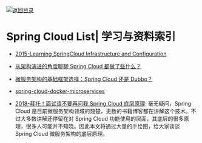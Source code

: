 [![返回目录](https://user-images.githubusercontent.com/5803001/38079637-ff0abcf0-3371-11e8-9b76-ad651620afc7.jpg)](https://github.com/wxyyxc1992/Awesome-Lists)

# Spring Cloud List| 学习与资料索引

- [2015-Learning SpringCloud Infrastructure and Configuration](https://www.javacodegeeks.com/2015/06/learning-spring-cloud-infrastructure-and-configuration.html)

- [从架构演进的角度聊聊 Spring Cloud 都做了些什么？](https://mp.weixin.qq.com/s/MNBGWjm-QJtbVnD7tlaufQ)

- [微服务架构的基础框架选择：Spring Cloud 还是 Dubbo？](http://blog.didispace.com/microservice-framework/)

* [spring-cloud-docker-microservices](http://www.kennybastani.com/2015/07/spring-cloud-docker-microservices.html)

- [2018-拜托！面试请不要再问我 Spring Cloud 底层原理](https://mp.weixin.qq.com/s/bfqTQ8JB59dEKi8IuE4YOw): 毫无疑问，Spring Cloud 是目前微服务架构领域的翘楚，无数的书籍博客都在讲解这个技术。不过大多数讲解还停留在对 Spring Cloud 功能使用的层面，其底层的很多原理，很多人可能并不知晓。因此本文将通过大量的手绘图，给大家谈谈 Spring Cloud 微服务架构的底层原理。
